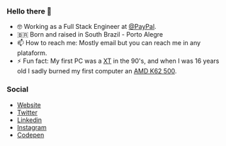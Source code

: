### Hello there 👋

- 🤓 Working as a Full Stack Engineer at [@PayPal](https://paypal.com).
- 🇧🇷 Born and raised in South Brazil - Porto Alegre
- 📫 How to reach me: Mostly email but you can reach me in any plataform.
- ⚡️ Fun fact: My first PC was a [XT](https://en.wikipedia.org/wiki/IBM_Personal_Computer_XT) in the 90's, and when I was 16 years old I sadly burned my first computer an [AMD K62 500](https://en.wikipedia.org/wiki/AMD_K6-2).

### Social

- [Website](https://felipekm.me)
- [Twitter](https://twitter.com/felipekm)
- [Linkedin](https://linkedin.com/in/felipekm)
- [Instagram](https://instagram.com/fkautzmann)
- [Codepen](https://codepen.io/felipekm)

